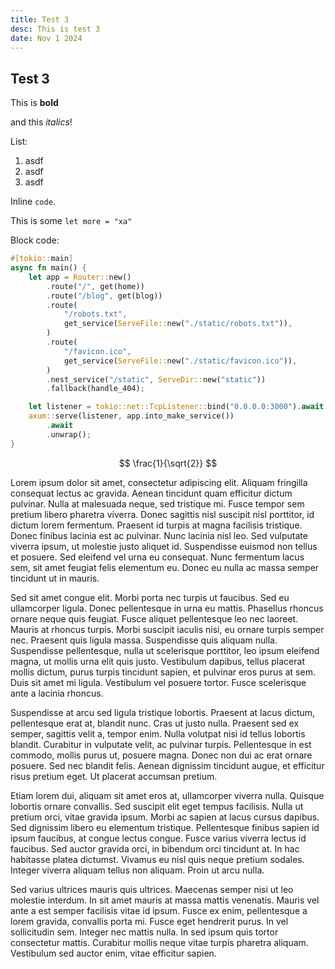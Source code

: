 ```yaml
---
title: Test 3
desc: This is test 3
date: Nov 1 2024
---
```



## Test 3

This is __bold__

and this _italics_!

List:
1. asdf
2. asdf
3. asdf

Inline `code`.

This is some `let more = "xa"`

Block code:
```rust
#[tokio::main]
async fn main() {
    let app = Router::new()
        .route("/", get(home))
        .route("/blog", get(blog))
        .route(
            "/robots.txt",
            get_service(ServeFile::new("./static/robots.txt")),
        )
        .route(
            "/favicon.ico",
            get_service(ServeFile::new("./static/favicon.ico")),
        )
        .nest_service("/static", ServeDir::new("static"))
        .fallback(handle_404);

    let listener = tokio::net::TcpListener::bind("0.0.0.0:3000").await.unwrap();
    axum::serve(listener, app.into_make_service())
        .await
        .unwrap();
}
```


$$ \frac{1}{\sqrt{2}} $$

Lorem ipsum dolor sit amet, consectetur adipiscing elit. Aliquam fringilla consequat lectus ac gravida. Aenean tincidunt quam efficitur dictum pulvinar. Nulla at malesuada neque, sed tristique mi. Fusce tempor sem pretium libero pharetra viverra. Donec sagittis nisl suscipit nisl porttitor, id dictum lorem fermentum. Praesent id turpis at magna facilisis tristique. Donec finibus lacinia est ac pulvinar. Nunc lacinia nisl leo. Sed vulputate viverra ipsum, ut molestie justo aliquet id. Suspendisse euismod non tellus et posuere. Sed eleifend vel urna eu consequat. Nunc fermentum lacus sem, sit amet feugiat felis elementum eu. Donec eu nulla ac massa semper tincidunt ut in mauris.

Sed sit amet congue elit. Morbi porta nec turpis ut faucibus. Sed eu ullamcorper ligula. Donec pellentesque in urna eu mattis. Phasellus rhoncus ornare neque quis feugiat. Fusce aliquet pellentesque leo nec laoreet. Mauris at rhoncus turpis. Morbi suscipit iaculis nisi, eu ornare turpis semper nec. Praesent quis ligula massa. Suspendisse quis aliquam nulla. Suspendisse pellentesque, nulla ut scelerisque porttitor, leo ipsum eleifend magna, ut mollis urna elit quis justo. Vestibulum dapibus, tellus placerat mollis dictum, purus turpis tincidunt sapien, et pulvinar eros purus at sem. Duis sit amet mi ligula. Vestibulum vel posuere tortor. Fusce scelerisque ante a lacinia rhoncus.

Suspendisse at arcu sed ligula tristique lobortis. Praesent at lacus dictum, pellentesque erat at, blandit nunc. Cras ut justo nulla. Praesent sed ex semper, sagittis velit a, tempor enim. Nulla volutpat nisi id tellus lobortis blandit. Curabitur in vulputate velit, ac pulvinar turpis. Pellentesque in est commodo, mollis purus ut, posuere magna. Donec non dui ac erat ornare posuere. Sed nec blandit felis. Aenean dignissim tincidunt augue, et efficitur risus pretium eget. Ut placerat accumsan pretium.

Etiam lorem dui, aliquam sit amet eros at, ullamcorper viverra nulla. Quisque lobortis ornare convallis. Sed suscipit elit eget tempus facilisis. Nulla ut pretium orci, vitae gravida ipsum. Morbi ac sapien at lacus cursus dapibus. Sed dignissim libero eu elementum tristique. Pellentesque finibus sapien id ipsum faucibus, at congue lectus congue. Fusce varius viverra lectus id faucibus. Sed auctor gravida orci, in bibendum orci tincidunt at. In hac habitasse platea dictumst. Vivamus eu nisl quis neque pretium sodales. Integer viverra aliquam tellus non aliquam. Proin ut arcu nulla.

Sed varius ultrices mauris quis ultrices. Maecenas semper nisi ut leo molestie interdum. In sit amet mauris at massa mattis venenatis. Mauris vel ante a est semper facilisis vitae id ipsum. Fusce ex enim, pellentesque a lorem gravida, convallis porta mi. Fusce eget hendrerit purus. In vel sollicitudin sem. Integer nec mattis nulla. In sed ipsum quis tortor consectetur mattis. Curabitur mollis neque vitae turpis pharetra aliquam. Vestibulum sed auctor enim, vitae efficitur sapien.
